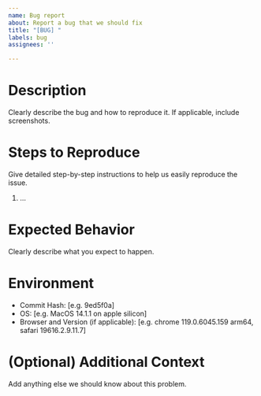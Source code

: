 ```yaml
---
name: Bug report
about: Report a bug that we should fix
title: "[BUG] "
labels: bug
assignees: ''

---
```


# Description
Clearly describe the bug and how to reproduce it. If applicable, include screenshots.

# Steps to Reproduce
Give detailed step-by-step instructions to help us easily reproduce the issue.
1. ...

# Expected Behavior
Clearly describe what you expect to happen.

# Environment
- Commit Hash: [e.g. 9ed5f0a]
- OS: [e.g. MacOS 14.1.1 on apple silicon]
- Browser and Version (if applicable): [e.g. chrome 119.0.6045.159 arm64, safari 19616.2.9.11.7]

# (Optional) Additional Context
Add anything else we should know about this problem.
